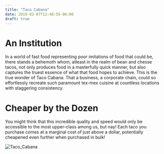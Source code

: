 ```yaml
---
title: "Taco Cabana"
date: 2019-02-07T12:48:55-06:00
draft: true
---
```

<title> </title>
</head>
<body>
<h1>An Institution</h1>
<p>In a world of fast food representing poor imitations of food that could be, there stands a behemoth whom, atleast in the realm of bean and chesse tacos, not only produces food in a masterfully quick manner, but also captures the truest essence of what that food hopes to achieve. This is the true wonder of Taco Cabana. That a business, a corporate chain, could so effortlessly recreate such paramount tex-mex cuisine at countless locations with staggering consistency.</p>

<h1>Cheaper by the Dozen</h1>
<p>You might think that this incredible quality and speed would only be accessible to the most upper-class among us, but nay! Each taco you purchase comes at a marginal cost of just above a dollar, potentially cheapened even further when purchased in bulk!</p>

![Taco_Cabana](https://www.bing.com/th?id=OIP.9DQaavlKJuJjHeJl-dg4FAHaHa&w=208&h=208&c=7&o=5&dpr=1.125&pid=1.7)